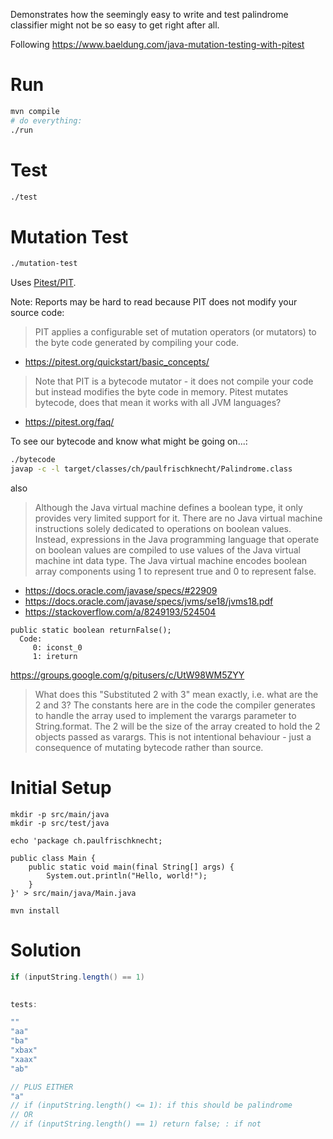Demonstrates how the seemingly easy to write and test palindrome
classifier might not be so easy to get right after all.

Following https://www.baeldung.com/java-mutation-testing-with-pitest

# Run
```bash
mvn compile
# do everything:
./run
```

# Test
```bash
./test
```

# Mutation Test
```bash
./mutation-test
```

Uses [Pitest/PIT](https://pitest.org/).

Note: Reports may be hard to read because PIT does not modify your source code:
> PIT applies a configurable set of mutation operators (or mutators) to the byte code generated by compiling your code.
- https://pitest.org/quickstart/basic_concepts/
> Note that PIT is a bytecode mutator - it does not compile your code but instead modifies the byte code in memory.
> Pitest mutates bytecode, does that mean it works with all JVM languages?
- https://pitest.org/faq/

To see our bytecode and know what might be going on...:
```bash
./bytecode
javap -c -l target/classes/ch/paulfrischknecht/Palindrome.class
```
also

> Although the Java virtual machine defines a boolean type, it only provides very limited support for it. There are no Java virtual machine instructions solely dedicated to operations on boolean values. Instead, expressions in the Java programming language that operate on boolean values are compiled to use values of the Java virtual machine int data type.
> The Java virtual machine encodes boolean array components using 1 to represent true and 0 to represent false.
- https://docs.oracle.com/javase/specs/#22909
- https://docs.oracle.com/javase/specs/jvms/se18/jvms18.pdf
- https://stackoverflow.com/a/8249193/524504
```
public static boolean returnFalse();
  Code:
     0: iconst_0
     1: ireturn
```

https://groups.google.com/g/pitusers/c/UtW98WM5ZYY
> What does this "Substituted 2 with 3" mean exactly, i.e. what are the 2 and 3?
> The constants here are in the code the compiler generates to handle the array used to implement the varargs parameter to String.format. The 2 will be the size of the array created to hold the 2 objects passed as varargs.
> This is not intentional behaviour - just a consequence of mutating bytecode rather than source.

# Initial Setup
```echo
mkdir -p src/main/java
mkdir -p src/test/java

echo 'package ch.paulfrischknecht;

public class Main {
    public static void main(final String[] args) {
        System.out.println("Hello, world!");
    }
}' > src/main/java/Main.java

mvn install
```


# Solution
```java
if (inputString.length() == 1)

    
tests:

""
"aa"
"ba"
"xbax"
"xaax"
"ab"

// PLUS EITHER
"a"
// if (inputString.length() <= 1): if this should be palindrome
// OR
// if (inputString.length() == 1) return false; : if not
```